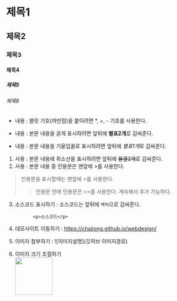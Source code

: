 # 제목1
## 제목2
### 제목3
#### 제목4
##### 제목5
###### 제목6
* 내용 : 블릿 기호(까만점)을 붙이려면 *, +, - 기호를 사용한다.
 + 내용 : 본문 내용을 굵게 표시하려면 앞뒤에 **별표2개**로 감싸준다.
  - 내용 : 본문 내용을 기울임꼴로 표시하려면 앞뒤에 *별표1개*로 감싸준다.
1. 사용 : 본문 내용에 취소선을 표시하려면 앞뒤에 ~~물결2개~~로 감싸준다.
2. 사용 : 본문 내용 중 인용문은 맨앞에 >를 사용한다.
> 인용문을 표시할때는 맨앞에 >를 사용한다.
>> 인용문 안에 인용문은 >>를 사용한다. 계속해서 추가 가능하다.
3. 소스코드 표시하기 : 소스코드는 앞뒤에 `백틱`으로 감싸준다.
```
          <p>소스코드</p>
```

4. 데모사이트 이동하기 : <https://chajjong.github.io/webdesign/>

5. 이미지 첨부하기 : ![이미지설명](깃허브 이미지경로)
6. 이미지 크기 조절하기 <br>
<img src="이미지 경로" width="100px"></br>
